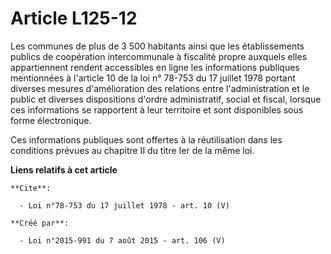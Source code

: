 # Article L125-12

Les communes de plus de 3 500 habitants ainsi que les établissements publics de coopération intercommunale à fiscalité propre
auxquels elles appartiennent rendent accessibles en ligne les informations publiques mentionnées à l'article 10 de la loi n°
78-753 du 17 juillet 1978 portant diverses mesures d'amélioration des relations entre l'administration et le public et
diverses dispositions d'ordre administratif, social et fiscal, lorsque ces informations se rapportent à leur territoire et
sont disponibles sous forme électronique. 

Ces informations publiques sont offertes à la réutilisation dans les conditions prévues au chapitre II du titre Ier de la
même loi.

**Liens relatifs à cet article**

	**Cite**:

	  - Loi n°78-753 du 17 juillet 1978 - art. 10 (V)

	**Créé par**:

	  - Loi n°2015-991 du 7 août 2015 - art. 106 (V)

